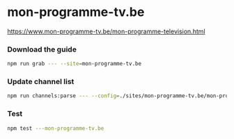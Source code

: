 # mon-programme-tv.be

https://www.mon-programme-tv.be/mon-programme-television.html

### Download the guide

```sh
npm run grab --- --site=mon-programme-tv.be
```

### Update channel list

```sh
npm run channels:parse --- --config=./sites/mon-programme-tv.be/mon-programme-tv.be.config.js --output=./sites/mon-programme-tv.be/mon-programme-tv.be.channels.xml
```

### Test

```sh
npm test ---mon-programme-tv.be
```
